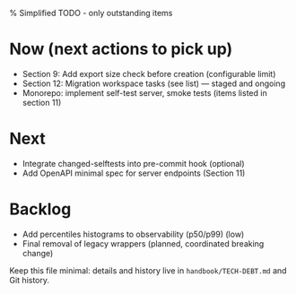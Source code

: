 % Simplified TODO - only outstanding items

# Now (next actions to pick up)
- Section 9: Add export size check before creation (configurable limit)
- Section 12: Migration workspace tasks (see list) — staged and ongoing
- Monorepo: implement self-test server, smoke tests (items listed in section 11)

# Next
- Integrate changed-selftests into pre-commit hook (optional)
- Add OpenAPI minimal spec for server endpoints (Section 11)

# Backlog
- Add percentiles histograms to observability (p50/p99) (low)
- Final removal of legacy wrappers (planned, coordinated breaking change)

Keep this file minimal: details and history live in `handbook/TECH-DEBT.md` and Git history.

